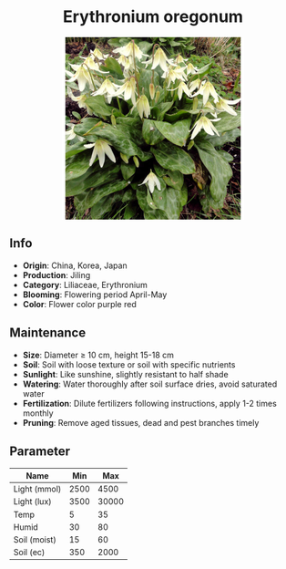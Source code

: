 <h1 align='center'>Erythronium oregonum</h1>
<p align="center">
    <img 
        align='center'
        width='320'
        src="../images/erythronium oregonum.png" 
        alt='Erythronium oregonum' />
</p>

## Info

 - **Origin**: China, Korea, Japan
 - **Production**: Jiling
 - **Category**: Liliaceae, Erythronium
 - **Blooming**: Flowering period April-May
 - **Color**: Flower color purple red

## Maintenance

 - **Size**: Diameter ≥ 10 cm, height 15-18 cm
 - **Soil**: Soil with loose texture or soil with specific nutrients
 - **Sunlight**: Like sunshine, slightly resistant to half shade
 - **Watering**: Water thoroughly after soil surface dries, avoid saturated water
 - **Fertilization**: Dilute fertilizers following instructions, apply 1-2 times monthly
 - **Pruning**: Remove aged tissues, dead and pest branches timely

## Parameter

| Name         | Min  | Max   |
|--------------|------|-------|
| Light (mmol) | 2500 | 4500  |
| Light (lux)  | 3500 | 30000 |
| Temp         | 5    | 35    |
| Humid        | 30   | 80    |
| Soil (moist) | 15   | 60    |
| Soil (ec)    | 350  | 2000  |